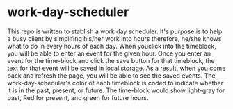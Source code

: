 # work-day-scheduler
This repo is written to stablish a work day scheduler.
It's purpose is to help a busy client by simplifing his/her work into hours therefore, he/she knows what to do in every hours of each day.
When youclick into the timeblock, you will be able to enter an event for the given hour. 
Once you enter an event for the time-block and click the save button for that timeblock, the text for that event will be saved in local storage.
As a result,  when you come back and refresh the page, you will be able to see the saved events.
The work-day-scheduler's color of each timeblock is coded to indicate whether it is in the past, present, or future.
The time-block would show light-gray for past, Red for present, and green for future hours.
